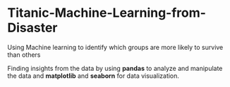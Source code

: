 # Titanic-Machine-Learning-from-Disaster
Using Machine learning to identify which groups are more likely to survive than others

 Finding insights from the data by using **pandas** to analyze and manipulate the data and **matplotlib** and **seaborn** for data visualization.
